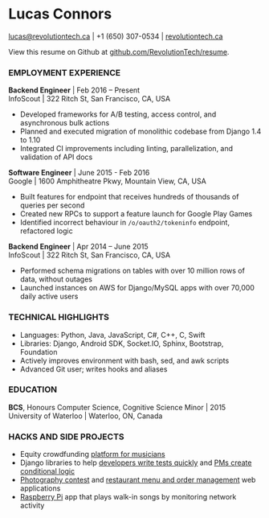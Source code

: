 Lucas Connors
==

lucas@revolutiontech.ca | +1 (650) 307-0534 | [revolutiontech.ca](http://revolutiontech.ca)

View this resume on Github at [github.com/RevolutionTech/resume](http://www.github.com/RevolutionTech/resume).

### EMPLOYMENT EXPERIENCE

**Backend Engineer** | Feb 2016 – Present
<br />InfoScout | 322 Ritch St, San Francisco, CA, USA

- Developed frameworks for A/B testing, access control, and asynchronous bulk actions
- Planned and executed migration of monolithic codebase from Django 1.4 to 1.10
- Integrated CI improvements including linting, parallelization, and validation of API docs

**Software Engineer** | June 2015 - Feb 2016
<br />Google | 1600 Amphitheatre Pkwy, Mountain View, CA, USA

- Built features for endpoint that receives hundreds of thousands of queries per second
- Created new RPCs to support a feature launch for Google Play Games
- Identified incorrect behaviour in `/o/oauth2/tokeninfo` endpoint, refactored logic

**Backend Engineer** | Apr 2014 – June 2015
<br />InfoScout | 322 Ritch St, San Francisco, CA, USA

- Performed schema migrations on tables with over 10 million rows of data, without outages
- Launched instances on AWS for Django/MySQL apps with over 70,000 daily active users

### TECHNICAL HIGHLIGHTS

- Languages: Python, Java, JavaScript, C#, C++, C, Swift
- Libraries: Django, Android SDK, Socket.IO, Sphinx, Bootstrap, Foundation
- Actively improves environment with bash, sed, and awk scripts
- Advanced Git user; writes hooks and aliases

### EDUCATION

**BCS**, Honours Computer Science, Cognitive Science Minor | 2015
<br />University of Waterloo | Waterloo, ON, Canada

### HACKS AND SIDE PROJECTS

- Equity crowdfunding [platform for musicians](https://github.com/RevolutionTech/perdiem-django)
- Django libraries to help [developers write tests quickly](https://github.com/RevolutionTech/django-pigeon) and [PMs create conditional logic](https://github.com/RevolutionTech/django-conditions)
- [Photography contest](https://github.com/RevolutionTech/flamingo) and [restaurant menu and order management](https://github.com/RevolutionTech/seared-quail) web applications
- [Raspberry Pi](https://github.com/RevolutionTech/hummingbird) app that plays walk-in songs by monitoring network activity
